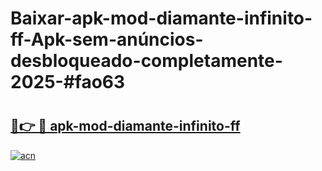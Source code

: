 # Baixar-apk-mod-diamante-infinito-ff-Apk-sem-anúncios-desbloqueado-completamente-2025-#fao63

# <h2><a href="https://ainizakaria.my?title=apk-mod-diamante-infinito-ff&ref=24M">🔗👉 🔴 apk-mod-diamante-infinito-ff</a></h2>

[![acn](https://github.com/user-attachments/assets/0f9c940e-d8b0-45ae-aac7-cd30a18b3e1c)](https://ainizakaria.my?title=apk-mod-diamante-infinito-ff&ref=24M)

